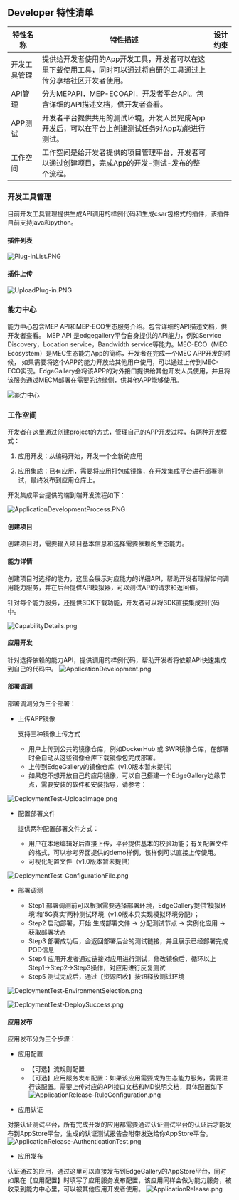 Developer 特性清单
----

|**特性名称**|**特性描述**|**设计约束**|
|---|---|---|
|开发工具管理|提供给开发者使用的App开发工具，开发者可以在这里下载使用工具，同时可以通过将自研的工具通过上传分享给社区开发者使用。||
|API管理|分为MEPAPI，MEP-ECOAPI，开发者平台API。包含详细的API描述文档，供开发者查看。||
|APP测试|开发者平台提供共用的测试环境，开发人员完成App开发后，可以在平台上创建测试任务对App功能进行测试。||
|工作空间|工作空间是给开发者提供的项目管理平台，开发者可以通过创建项目，完成App的开发-测试-发布的整个流程。||


### 开发工具管理
目前开发工具管理提供生成API调用的样例代码和生成csar包格式的插件，该插件目前支持java和python。

#### 插件列表

![](/uploads/images/2020/v1.0/Plug-inList.PNG "Plug-inList.PNG")


#### 插件上传

![](/uploads/images/2020/v1.0/UploadPlug-in.PNG "UploadPlug-in.PNG")


### 能力中心
能力中心包含MEP API和MEP-ECO生态服务介绍。包含详细的API描述文档，供开发者查看。
MEP API 是edgegallery平台自身提供的API能力，例如Service Discovery，Location service，Bandwidth service等能力。MEC-ECO（MEC Ecosystem）是MEC生态能力App的简称，开发者在完成一个MEC APP开发的时候，
如果需要将这个APP的能力开放给其他用户使用，可以通过上传到MEC-ECO实现。EdgeGallery会将该APP的对外接口提供给其他开发人员使用，并且将该服务通过MECM部署在需要的边缘侧，供其他APP能够使用。

![能力中心](/uploads/images/2020/v1.0/CompetenceCenter.PNG "CompetenceCenter.PNG")


### 工作空间

开发者在这里通过创建project的方式，管理自己的APP开发过程，有两种开发模式：

1.  应用开发：从编码开始，开发一个全新的应用
    
2.  应用集成：已有应用，需要将应用打包成镜像，在开发集成平台进行部署测试，最终发布到应用仓库上。

开发集成平台提供的端到端开发流程如下：

![](/uploads/images/2020/v1.0/ApplicationDevelopmentProcess.PNG "ApplicationDevelopmentProcess.PNG")

#### 创建项目
创建项目时，需要输入项目基本信息和选择需要依赖的生态能力。


#### 能力详情
创建项目时选择的能力，这里会展示对应能力的详细API，帮助开发者理解如何调用能力服务，并在后台提供API模拟器，可以测试API的请求和返回值。

针对每个能力服务，还提供SDK下载功能，开发者可以将SDK直接集成到代码中。

![](/uploads/images/2020/v1.0/CapabilityDetails.png "CapabilityDetails.png")


#### 应用开发
针对选择依赖的能力API，提供调用的样例代码，帮助开发者将依赖API快速集成到自己的代码中。
![](/uploads/images/2020/v1.0/ApplicationDevelopment.png "ApplicationDevelopment.png")

#### 部署调测
部署调测分为三个部署：
- 上传APP镜像
    
    支持三种镜像上传方式
    - 用户上传到公共的镜像仓库，例如DockerHub 或 SWR镜像仓库，在部署时会自动从这些镜像仓库下载镜像包完成部署。
    - 上传到EdgeGallery的镜像仓库（v1.0版本暂未提供）
    - 如果您不想开放自己的应用镜像，可以自己搭建一个EdgeGallery边缘节点，需要安装的软件和安装指导，请参考：

![](/uploads/images/2020/v1.0/DeploymentTest-UploadImage.png "DeploymentTest-UploadImage.png")

- 配置部署文件

    提供两种配置部署文件方式：
    - 用户在本地编辑好后直接上传，平台提供基本的校验功能；有关配置文件的格式，可以参考界面提供的demo样例，该样例可以直接上传使用。
    - 可视化配置文件（v1.0版本暂未提供）

![](/uploads/images/2020/v1.0/DeploymentTest-ConfigurationFile.png "DeploymentTest-ConfigurationFile.png")

- 部署调测

    - Step1 部署调测前可以根据需要选择部署环境，EdgeGallery提供‘模拟环境’和‘5G真实’两种测试环境（v1.0版本只实现模拟环境分配）；
    - Step2 启动部署，开始 生成部署文件 -> 分配测试节点 -> 实例化应用 -> 获取部署状态
    - Step3 部署成功后，会返回部署后台的测试链接，并且展示已经部署完成POD信息
    - Step4 应用开发者通过链接对应用进行测试，修改镜像后，循环以上Step1->Step2->Step3操作，对应用进行反复测试
    - Step5 测试完成后，通过【资源回收】按钮释放测试环境

![](/uploads/images/2020/v1.0/DeploymentTest-EnvironmentSelection.png "DeploymentTest-EnvironmentSelection.png")

![](/uploads/images/2020/v1.0/DeploymentTest-DeploySuccess.png "DeploymentTest-DeploySuccess.png")


#### 应用发布
应用发布分为三个步骤：
- 应用配置
    - 【可选】流规则配置
    - 【可选】应用服务发布配置：如果该应用需要成为生态能力服务，需要进行该配置。需要上传对应的API接口文档和MD说明文档，具体配置如下
![](/uploads/images/2020/v1.0/ApplicationRelease-RuleConfiguration.png "ApplicationRelease-RuleConfiguration.png")

- 应用认证

对接认证测试平台，所有完成开发的应用都需要通过认证测试平台的认证后才能发布到AppStore平台，生成的认证测试报告会附带发送给你AppStore平台。
![](/uploads/images/2020/v1.0/ApplicationRelease-AuthenticationTest.png "ApplicationRelease-AuthenticationTest.png")

- 应用发布

认证通过的应用，通过这里可以直接发布到EdgeGallery的AppStore平台，同时如果在【应用配置】时填写了应用服务发布配置，该应用同样会做为能力服务，被收录到能力中心里，可以被其他应用开发者使用。
![](/uploads/images/2020/v1.0/ApplicationRelease.png "ApplicationRelease.png")

